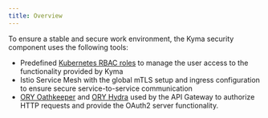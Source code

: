 ```yaml
---
title: Overview
---
```


To ensure a stable and secure work environment, the Kyma security component uses the following tools:

- Predefined [Kubernetes RBAC roles](https://kubernetes.io/docs/reference/access-authn-authz/rbac/) to manage the user access to the functionality provided by Kyma
- Istio Service Mesh with the global mTLS setup and ingress configuration to ensure secure service-to-service communication
- [ORY Oathkeeper](https://www.ory.sh/oathkeeper/docs/) and [ORY Hydra](https://www.ory.sh/hydra/docs/concepts/oauth2/) used by the API Gateway to authorize HTTP requests and provide the OAuth2 server functionality.
